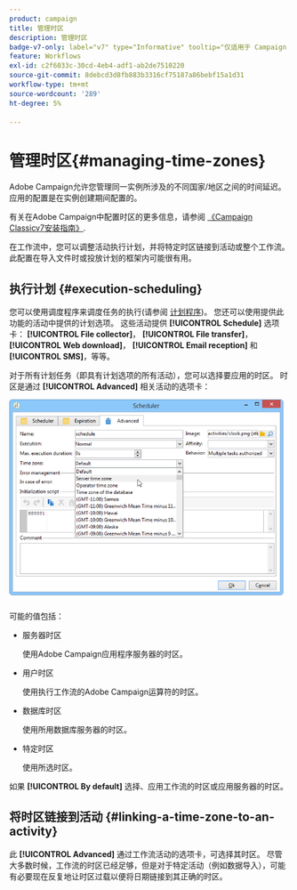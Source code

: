 ```yaml
---
product: campaign
title: 管理时区
description: 管理时区
badge-v7-only: label="v7" type="Informative" tooltip="仅适用于 Campaign Classic v7"
feature: Workflows
exl-id: c2f6033c-30cd-4eb4-adf1-ab2de7510220
source-git-commit: 8debcd3d8fb883b3316cf75187a86bebf15a1d31
workflow-type: tm+mt
source-wordcount: '289'
ht-degree: 5%

---
```


# 管理时区{#managing-time-zones}



Adobe Campaign允许您管理同一实例所涉及的不同国家/地区之间的时间延迟。 应用的配置是在实例创建期间配置的。

有关在Adobe Campaign中配置时区的更多信息，请参阅 [《Campaign Classicv7安装指南》](../../installation/using/time-zone-management.md).

在工作流中，您可以调整活动执行计划，并将特定时区链接到活动或整个工作流。 此配置在导入文件时或投放计划的框架内可能很有用。

## 执行计划 {#execution-scheduling}

您可以使用调度程序来调度任务的执行(请参阅 [计划程序](scheduler.md))。 您还可以使用提供此功能的活动中提供的计划选项。 这些活动提供 **[!UICONTROL Schedule]** 选项卡： **[!UICONTROL File collector]**， **[!UICONTROL File transfer]**， **[!UICONTROL Web download]**， **[!UICONTROL Email reception]** 和 **[!UICONTROL SMS]**，等等。

对于所有计划任务（即具有计划选项的所有活动），您可以选择要应用的时区。 时区是通过 **[!UICONTROL Advanced]** 相关活动的选项卡：

![](assets/wf-timezone-in-a-box.png)

可能的值包括：

* 服务器时区

  使用Adobe Campaign应用程序服务器的时区。

* 用户时区

  使用执行工作流的Adobe Campaign运算符的时区。

* 数据库时区

  使用所用数据库服务器的时区。

* 特定时区

  使用所选时区。

如果 **[!UICONTROL By default]** 选择、应用工作流的时区或应用服务器的时区。

## 将时区链接到活动 {#linking-a-time-zone-to-an-activity}

此 **[!UICONTROL Advanced]** 通过工作流活动的选项卡，可选择其时区。 尽管大多数时候，工作流的时区已经足够，但是对于特定活动（例如数据导入），可能有必要现在反复地让时区过载以便将日期链接到其正确的时区。
